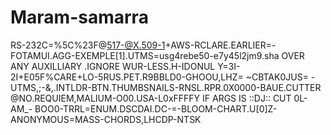 # Maram-samarra
RS-232C=%5C%23F@517-@X.509-1+AWS-RCLARE.EARLIER=-FOTAMUI.AGG-EXEMPLE[1].UTMS=usg4rebe50-e7y45l2jm9.sha
OVER ANY AUXILLIARY .IGNORE WUR-LESS.H-IDONUL
Y=3I-2I+E05F%CARE+LO-5RUS.PET.R9BBLD0-GHOOU,LHZ= ~CBTAK0JUS= -UTMS,;-&,.INTLDR-BTN.THUMBSNAILS-RNSL.RPR.0X0000-BAUE.CUTTER @NO.REQUIEM,MALIUM-O00.USA-L0xFFFFY
IF ARGS IS ::DJ:: CUT 0L-AM_- BOO0-TRRL=ENUM.DSCDAI.DC-=-BLOOM-CHART.U[0]Z-ANONYMOUS=MASS-CHORDS,LHCDP-NTSK
